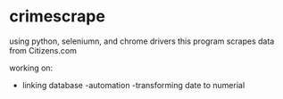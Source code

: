 # crimescrape

using python, seleniumn, and chrome drivers this program scrapes data from Citizens.com


working on:
- linking database
-automation
-transforming date to numerial
